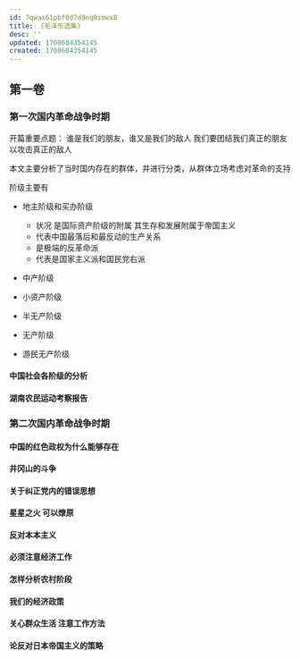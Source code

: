 ```yaml
---
id: 7qwax61pbf0d7d9nq0imwx8
title: 《毛泽东选集》
desc: ''
updated: 1708604354145
created: 1708604354145
---
```



## 第一卷

### 第一次国内革命战争时期

开篇重要点题： 谁是我们的朋友，谁又是我们的敌人
我们要团结我们真正的朋友 以攻击真正的敌人

本文主要分析了当时国内存在的群体，并进行分类，从群体立场考虑对革命的支持

阶级主要有

- 地主阶级和买办阶级

    - 状况 是国际资产阶级的附属 其生存和发展附属于帝国主义
    - 代表中国最落后和最反动的生产关系
    - 是极端的反革命派
    - 代表是国家主义派和国民党右派
    
- 中产阶级
- 小资产阶级
- 半无产阶级
- 无产阶级
- 游民无产阶级



#### 中国社会各阶级的分析

#### 湖南农民运动考察报告


### 第二次国内革命战争时期

#### 中国的红色政权为什么能够存在

#### 井冈山的斗争

#### 关于纠正党内的错误思想

#### 星星之火 可以燎原

#### 反对本本主义

#### 必须注意经济工作

#### 怎样分析农村阶段
#### 我们的经济政策
#### 关心群众生活 注意工作方法
#### 论反对日本帝国主义的策略